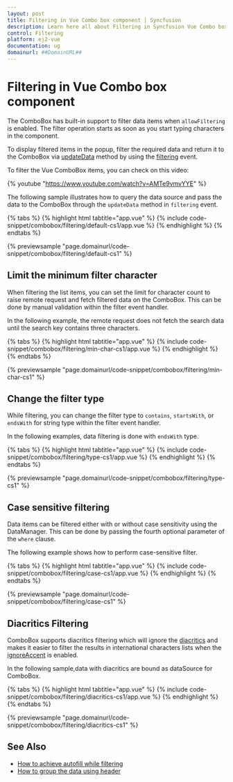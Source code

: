 ```yaml
---
layout: post
title: Filtering in Vue Combo box component | Syncfusion
description: Learn here all about Filtering in Syncfusion Vue Combo box component of Syncfusion Essential JS 2 and more.
control: Filtering 
platform: ej2-vue
documentation: ug
domainurl: ##DomainURL##
---
```


# Filtering in Vue Combo box component

The ComboBox has built-in support to filter data items when `allowFiltering` is enabled. The filter operation starts as soon as you start typing characters in the component.

To display filtered items in the popup, filter the required data and return it to the ComboBox via [updateData](https://ej2.syncfusion.com/vue/documentation/api/combo-box/filteringEventArgs/#updatedata) method by using the [filtering](https://ej2.syncfusion.com/vue/documentation/api/combo-box/#filtering) event.

To filter the Vue ComboBox items, you can check on this video:

{% youtube "https://www.youtube.com/watch?v=AMTe9vmvYYE" %}

The following sample illustrates how to query the data source and pass the data to the ComboBox through the `updateData` method in `filtering` event.

{% tabs %}
{% highlight html tabtitle="app.vue" %}
{% include code-snippet/combobox/filtering/default-cs1/app.vue %}
{% endhighlight %}
{% endtabs %}
        
{% previewsample "page.domainurl/code-snippet/combobox/filtering/default-cs1" %}

## Limit the minimum filter character

When filtering the list items, you can set the limit for character count to raise remote request and fetch filtered data on the ComboBox. This can be done by manual validation within the filter event handler.

In the following example, the remote request does not fetch the search data until the search key contains three characters.

{% tabs %}
{% highlight html tabtitle="app.vue" %}
{% include code-snippet/combobox/filtering/min-char-cs1/app.vue %}
{% endhighlight %}
{% endtabs %}
        
{% previewsample "page.domainurl/code-snippet/combobox/filtering/min-char-cs1" %}

## Change the filter type

While filtering, you can change the filter type to `contains`, `startsWith`, or `endsWith` for string type within the filter event handler.

In the following examples, data filtering is done with `endsWith` type.

{% tabs %}
{% highlight html tabtitle="app.vue" %}
{% include code-snippet/combobox/filtering/type-cs1/app.vue %}
{% endhighlight %}
{% endtabs %}
        
{% previewsample "page.domainurl/code-snippet/combobox/filtering/type-cs1" %}

## Case sensitive filtering

Data items can be filtered either with or without case sensitivity using the DataManager. This can be done by passing the fourth optional parameter of the `where` clause.

The following example shows how to perform case-sensitive filter.

{% tabs %}
{% highlight html tabtitle="app.vue" %}
{% include code-snippet/combobox/filtering/case-cs1/app.vue %}
{% endhighlight %}
{% endtabs %}
        
{% previewsample "page.domainurl/code-snippet/combobox/filtering/case-cs1" %}

## Diacritics Filtering

ComboBox supports diacritics filtering which will ignore the [diacritics](https://en.wikipedia.org/wiki/Diacritic) and makes it easier to filter the results in international characters lists when the [ignoreAccent](https://ej2.syncfusion.com/vue/documentation/api/combo-box/#ignoreaccent) is enabled.

In the following sample,data with diacritics are bound as dataSource for ComboBox.

{% tabs %}
{% highlight html tabtitle="app.vue" %}
{% include code-snippet/combobox/filtering/diacritics-cs1/app.vue %}
{% endhighlight %}
{% endtabs %}
        
{% previewsample "page.domainurl/code-snippet/combobox/filtering/diacritics-cs1" %}

## See Also

* [How to achieve autofill while filtering](./how-to#autofill-supported-with-combobox)
* [How to group the data using header](./grouping/)